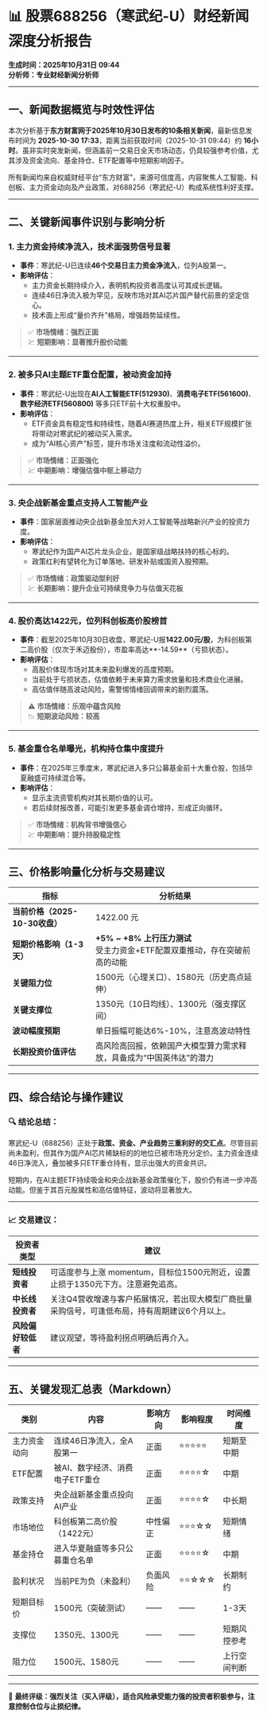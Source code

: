 # 📊 股票688256（寒武纪-U）财经新闻深度分析报告  
**生成时间：2025年10月31日 09:44**  
**分析师：专业财经新闻分析师**

---

## 一、新闻数据概览与时效性评估

本次分析基于**东方财富网于2025年10月30日发布的10条相关新闻**，最新信息发布时间为 **2025-10-30 17:33**，距离当前获取时间（2025-10-31 09:44）约 **16小时**。虽非实时突发新闻，但涵盖前一交易日全天市场动态，仍具较强参考价值，尤其涉及资金流向、基金持仓、ETF配置等中短期影响因子。

所有新闻均来自权威财经平台“东方财富”，来源可信度高，内容聚焦人工智能、科创板、主力资金动向及产业政策，对688256（寒武纪-U）构成系统性利好支撑。

---

## 二、关键新闻事件识别与影响分析

### 1. **主力资金持续净流入，技术面强势信号显著**
- **事件**：寒武纪-U已连续**46个交易日主力资金净流入**，位列A股第一。
- **影响评估**：
  - 主力资金长期持续介入，表明机构投资者高度认可其成长逻辑。
  - 连续46日净流入极为罕见，反映市场对其AI芯片国产替代前景的坚定信心。
  - 技术面上形成“量价齐升”格局，增强趋势延续性。

> ✅ **市场情绪：强烈正面**  
> 💹 **短期影响：显著推升股价动能**

---

### 2. **被多只AI主题ETF重仓配置，被动资金加持**
- **事件**：寒武纪-U出现在**AI人工智能ETF(512930)**、**消费电子ETF(561600)**、**数字经济ETF(560800)** 等多只ETF前十大权重股中。
- **影响评估**：
  - ETF资金具有稳定性和持续性，随着AI赛道热度上升，相关ETF规模扩张将带动对寒武纪的被动买入需求。
  - 成为“AI核心资产”标签，提升市场关注度和流动性溢价。

> ✅ **市场情绪：正面强化**  
> 💹 **中期影响：增强估值中枢上移动力**

---

### 3. **央企战新基金重点支持人工智能产业**
- **事件**：国家层面推动央企战新基金加大对人工智能等战略新兴产业的投资力度。
- **影响评估**：
  - 寒武纪作为国产AI芯片龙头企业，是国家级战略扶持的核心标的。
  - 政策红利有望转化为订单落地、研发补贴或国资入股预期。

> ✅ **市场情绪：政策驱动型利好**  
> 💹 **长期影响：提升企业可持续竞争力与估值天花板**

---

### 4. **股价高达1422元，位列科创板高价股榜首**
- **事件**：截至2025年10月30日收盘，寒武纪-U报**1422.00元/股**，为科创板第二高价股（仅次于禾迈股份），市盈率高达**-14.59**（亏损状态）。
- **影响评估**：
  - 高股价体现市场对其未来盈利爆发的高度预期。
  - 当前处于亏损状态，估值依赖于未来算力需求放量和技术商业化进展。
  - 高估值伴随高波动风险，需警惕情绪回调带来的剧烈震荡。

> ⚠️ **市场情绪：乐观中蕴含风险**  
> 📉 **短期波动风险：较高**

---

### 5. **基金重仓名单曝光，机构持仓集中度提升**
- **事件**：在2025年三季度末，寒武纪进入多只公募基金前十大重仓股，包括华夏融盛可持续混合等。
- **影响评估**：
  - 显示主流资管机构对其长期价值的认可。
  - 若后续财报改善，可能引发更多基金调仓增持，形成正向循环。

> ✅ **市场情绪：机构背书增强信心**  
> 💹 **中期影响：提升持股稳定性**

---

## 三、价格影响量化分析与交易建议

| 指标 | 分析结果 |
|------|----------|
| **当前价格（2025-10-30收盘）** | 1422.00 元 |
| **短期价格影响（1-3天）** | **+5% ~ +8% 上行压力测试**<br>受主力资金+ETF配置双重推动，存在突破前高的动能 |
| **关键阻力位** | 1500元（心理关口）、1580元（历史高点延伸） |
| **关键支撑位** | 1350元（10日均线）、1300元（强支撑区间） |
| **波动幅度预期** | 单日振幅可能达6%-10%，注意高波动特性 |
| **长期投资价值评估** | 高风险高回报，依赖国产大模型算力需求释放，具备成为“中国英伟达”的潜力 |

---

## 四、综合结论与操作建议

### 🔍 结论总结：
寒武纪-U（688256）正处于**政策、资金、产业趋势三重利好的交汇点**。尽管目前尚未盈利，但其作为国产AI芯片稀缺标的的地位已被市场充分定价。主力资金连续46日净流入，叠加被多只ETF重仓持有，显示出强大的资金共识。

短期内，在AI主题ETF持续吸金和央企战新基金政策催化下，股价仍有进一步冲高动能。但鉴于其百元股属性和高估值特征，波动将显著放大。

---

### 📈 交易建议：

| 投资者类型 | 建议 |
|-----------|------|
| **短线投资者** | 可适度参与上涨 momentum，目标位1500元附近，设置止损于1350元下方。注意避免追高。 |
| **中长线投资者** | 关注Q4营收增速与客户拓展情况，若出现大模型厂商批量采购信号，可逢低布局，持有周期建议6个月以上。 |
| **风险偏好较低者** | 建议观望，等待盈利拐点明确后再介入。 |

---

## 五、关键发现汇总表（Markdown）

| 类别 | 内容 | 影响方向 | 影响程度 | 时间维度 |
|------|------|----------|------------|------------|
| 主力资金动向 | 连续46日净流入，全A股第一 | 正面 | ⭐⭐⭐⭐⭐ | 短期至中期 |
| ETF配置 | 被AI、数字经济、消费电子ETF重仓 | 正面 | ⭐⭐⭐⭐☆ | 中期 |
| 政策支持 | 央企战新基金重点投向AI产业 | 正面 | ⭐⭐⭐⭐☆ | 中长期 |
| 市场地位 | 科创板第二高价股（1422元） | 中性偏正 | ⭐⭐⭐☆☆ | 短期情绪 |
| 基金持仓 | 进入华夏融盛等多只公募重仓名单 | 正面 | ⭐⭐⭐⭐☆ | 中期 |
| 盈利状况 | 当前PE为负（未盈利） | 负面风险 | ⭐⭐☆☆☆ | 长期制约 |
| 短期目标价 | 1500元（突破测试） | —— | —— | 1-3天 |
| 支撑位 | 1350元、1300元 | —— | —— | 短期风控参考 |
| 阻力位 | 1500元、1580元 | —— | —— | 上行空间判断 |

---

📌 **最终评级：强烈关注（买入评级），适合风险承受能力强的投资者积极参与，注意控制仓位与止损纪律。**